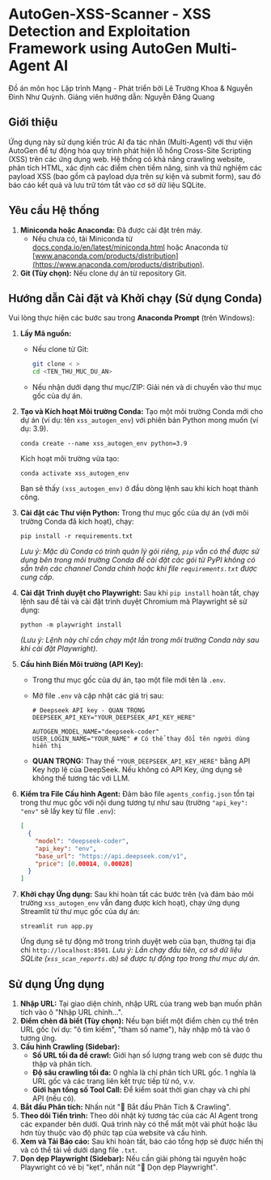 # AutoGen-XSS-Scanner - XSS Detection and Exploitation Framework using AutoGen Multi-Agent AI

Đồ án môn học Lập trình Mạng - Phát triển bởi Lê Trường Khoa & Nguyễn Đinh Như Quỳnh.
Giảng viên hướng dẫn: Nguyễn Đăng Quang

## Giới thiệu

Ứng dụng này sử dụng kiến trúc AI đa tác nhân (Multi-Agent) với thư viện AutoGen để tự động hóa quy trình phát hiện lỗ hổng Cross-Site Scripting (XSS) trên các ứng dụng web. Hệ thống có khả năng crawling website, phân tích HTML, xác định các điểm chèn tiềm năng, sinh và thử nghiệm các payload XSS (bao gồm cả payload dựa trên sự kiện và submit form), sau đó báo cáo kết quả và lưu trữ tóm tắt vào cơ sở dữ liệu SQLite.

## Yêu cầu Hệ thống

1.  **Miniconda hoặc Anaconda:** Đã được cài đặt trên máy.
    *   Nếu chưa có, tải Miniconda từ [docs.conda.io/en/latest/miniconda.html](https://docs.conda.io/en/latest/miniconda.html) hoặc Anaconda từ [www.anaconda.com/products/distribution](https://www.anaconda.com/products/distribution).
2.  **Git (Tùy chọn):** Nếu clone dự án từ repository Git.

## Hướng dẫn Cài đặt và Khởi chạy (Sử dụng Conda)

Vui lòng thực hiện các bước sau trong **Anaconda Prompt** (trên Windows):

1.  **Lấy Mã nguồn:**
    *   Nếu clone từ Git:
        ```bash
        git clone < >
        cd <TEN_THU_MUC_DU_AN>
        ```
    *   Nếu nhận dưới dạng thư mục/ZIP: Giải nén và di chuyển vào thư mục gốc của dự án.

2.  **Tạo và Kích hoạt Môi trường Conda:**
    Tạo một môi trường Conda mới cho dự án (ví dụ: tên `xss_autogen_env`) với phiên bản Python mong muốn (ví dụ: 3.9).
    ```
    conda create --name xss_autogen_env python=3.9
    ```
    Kích hoạt môi trường vừa tạo:
    ```
    conda activate xss_autogen_env
    ```
    Bạn sẽ thấy `(xss_autogen_env)` ở đầu dòng lệnh sau khi kích hoạt thành công.

4.  **Cài đặt các Thư viện Python:**
    Trong thư mục gốc của dự án (với môi trường Conda đã kích hoạt), chạy:
    ```
    pip install -r requirements.txt
    ```
    *Lưu ý: Mặc dù Conda có trình quản lý gói riêng, `pip` vẫn có thể được sử dụng bên trong môi trường Conda để cài đặt các gói từ PyPI không có sẵn trên các channel Conda chính hoặc khi file `requirements.txt` được cung cấp.*

5.  **Cài đặt Trình duyệt cho Playwright:**
    Sau khi `pip install` hoàn tất, chạy lệnh sau để tải và cài đặt trình duyệt Chromium mà Playwright sẽ sử dụng:
    ```
    python -m playwright install
    ```
    *(Lưu ý: Lệnh này chỉ cần chạy một lần trong môi trường Conda này sau khi cài đặt Playwright).*

6.  **Cấu hình Biến Môi trường (API Key):**
    *   Trong thư mục gốc của dự án, tạo một file mới tên là `.env`.
    *   Mở file `.env` và cập nhật các giá trị sau:

        ```env
        # Deepseek API key - QUAN TRỌNG
        DEEPSEEK_API_KEY="YOUR_DEEPSEEK_API_KEY_HERE"

        AUTOGEN_MODEL_NAME="deepseek-coder"
        USER_LOGIN_NAME="YOUR_NAME" # Có thể thay đổi tên người dùng hiển thị
        ```
    *   **QUAN TRỌNG:** Thay thế `"YOUR_DEEPSEEK_API_KEY_HERE"` bằng API Key hợp lệ của DeepSeek. Nếu không có API Key, ứng dụng sẽ không thể tương tác với LLM.

7.  **Kiểm tra File Cấu hình Agent:**
    Đảm bảo file `agents_config.json` tồn tại trong thư mục gốc với nội dung tương tự như sau (trường `"api_key": "env"` sẽ lấy key từ file `.env`):
    ```json
    [
      {
        "model": "deepseek-coder",
        "api_key": "env",
        "base_url": "https://api.deepseek.com/v1",
        "price": [0.00014, 0.00028]
      }
    ]
    ```

8.  **Khởi chạy Ứng dụng:**
    Sau khi hoàn tất các bước trên (và đảm bảo môi trường `xss_autogen_env` vẫn đang được kích hoạt), chạy ứng dụng Streamlit từ thư mục gốc của dự án:
    ```
    streamlit run app.py
    ```
    Ứng dụng sẽ tự động mở trong trình duyệt web của bạn, thường tại địa chỉ `http://localhost:8501`.
    *Lưu ý: Lần chạy đầu tiên, cơ sở dữ liệu SQLite (`xss_scan_reports.db`) sẽ được tự động tạo trong thư mục dự án.*

## Sử dụng Ứng dụng

1.  **Nhập URL:** Tại giao diện chính, nhập URL của trang web bạn muốn phân tích vào ô "Nhập URL chính...".
2.  **Điểm chèn đã biết (Tùy chọn):** Nếu bạn biết một điểm chèn cụ thể trên URL gốc (ví dụ: "ô tìm kiếm", "tham số name"), hãy nhập mô tả vào ô tương ứng.
3.  **Cấu hình Crawling (Sidebar):**
    *   **Số URL tối đa để crawl:** Giới hạn số lượng trang web con sẽ được thu thập và phân tích.
    *   **Độ sâu crawling tối đa:** 0 nghĩa là chỉ phân tích URL gốc. 1 nghĩa là URL gốc và các trang liên kết trực tiếp từ nó, v.v.
    *   **Giới hạn tổng số Tool Call:** Để kiểm soát thời gian chạy và chi phí API (nếu có).
4.  **Bắt đầu Phân tích:** Nhấn nút "🚀 Bắt đầu Phân Tích & Crawling".
5.  **Theo dõi Tiến trình:** Theo dõi nhật ký tương tác của các AI Agent trong các expander bên dưới. Quá trình này có thể mất một vài phút hoặc lâu hơn tùy thuộc vào độ phức tạp của website và cấu hình.
6.  **Xem và Tải Báo cáo:** Sau khi hoàn tất, báo cáo tổng hợp sẽ được hiển thị và có thể tải về dưới dạng file `.txt`.
7.  **Dọn dẹp Playwright (Sidebar):** Nếu cần giải phóng tài nguyên hoặc Playwright có vẻ bị "kẹt", nhấn nút "🧹 Dọn dẹp Playwright".
